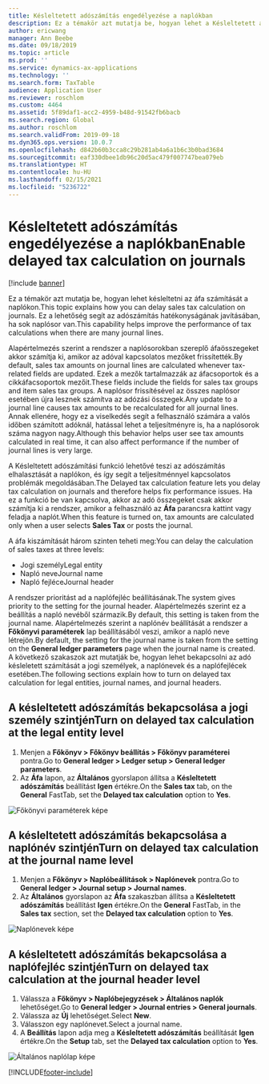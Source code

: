 ```yaml
---
title: Késleltetett adószámítás engedélyezése a naplókban
description: Ez a témakör azt mutatja be, hogyan lehet a Késleltetett adó számításának engedélyezése funkciót a számítási teljesítmény növelésére használni, ha a naplósorok mennyisége nagyon nagy.
author: ericwang
manager: Ann Beebe
ms.date: 09/18/2019
ms.topic: article
ms.prod: ''
ms.service: dynamics-ax-applications
ms.technology: ''
ms.search.form: TaxTable
audience: Application User
ms.reviewer: roschlom
ms.custom: 4464
ms.assetid: 5f89daf1-acc2-4959-b48d-91542fb6bacb
ms.search.region: Global
ms.author: roschlom
ms.search.validFrom: 2019-09-18
ms.dyn365.ops.version: 10.0.7
ms.openlocfilehash: d842b60b3cca8c29b281ab4a6a1b6c3b0bad3684
ms.sourcegitcommit: eaf330dbee1db96c20d5ac479f007747bea079eb
ms.translationtype: HT
ms.contentlocale: hu-HU
ms.lasthandoff: 02/15/2021
ms.locfileid: "5236722"
---
```

# <a name="enable-delayed-tax-calculation-on-journals"></a><span data-ttu-id="7a476-103">Késleltetett adószámítás engedélyezése a naplókban</span><span class="sxs-lookup"><span data-stu-id="7a476-103">Enable delayed tax calculation on journals</span></span>
[!include [banner](../includes/banner.md)]


<span data-ttu-id="7a476-104">Ez a témakör azt mutatja be, hogyan lehet késleltetni az áfa számítását a naplókon.</span><span class="sxs-lookup"><span data-stu-id="7a476-104">This topic explains how you can delay sales tax calculation on journals.</span></span> <span data-ttu-id="7a476-105">Ez a lehetőség segít az adószámítás hatékonyságának javításában, ha sok naplósor van.</span><span class="sxs-lookup"><span data-stu-id="7a476-105">This capability helps improve the performance of tax calculations when there are many journal lines.</span></span>

<span data-ttu-id="7a476-106">Alapértelmezés szerint a rendszer a naplósorokban szereplő áfaösszegeket akkor számítja ki, amikor az adóval kapcsolatos mezőket frissítették.</span><span class="sxs-lookup"><span data-stu-id="7a476-106">By default, sales tax amounts on journal lines are calculated whenever tax-related fields are updated.</span></span> <span data-ttu-id="7a476-107">Ezek a mezők tartalmazzák az áfacsoportok és a cikkáfacsoportok mezőit.</span><span class="sxs-lookup"><span data-stu-id="7a476-107">These fields include the fields for sales tax groups and item sales tax groups.</span></span> <span data-ttu-id="7a476-108">A naplósor frissítésével az összes naplósor esetében újra lesznek számítva az adózási összegek.</span><span class="sxs-lookup"><span data-stu-id="7a476-108">Any update to a journal line causes tax amounts to be recalculated for all journal lines.</span></span> <span data-ttu-id="7a476-109">Annak ellenére, hogy ez a viselkedés segít a felhasználó számára a valós időben számított adóknál, hatással lehet a teljesítményre is, ha a naplósorok száma nagyon nagy.</span><span class="sxs-lookup"><span data-stu-id="7a476-109">Although this behavior helps user see tax amounts calculated in real time, it can also affect performance if the number of journal lines is very large.</span></span>

<span data-ttu-id="7a476-110">A Késleltetett adószámítási funkció lehetővé teszi az adószámítás elhalasztását a naplókon, és így segít a teljesítménnyel kapcsolatos problémák megoldásában.</span><span class="sxs-lookup"><span data-stu-id="7a476-110">The Delayed tax calculation feature lets you delay tax calculation on journals and therefore helps fix performance issues.</span></span> <span data-ttu-id="7a476-111">Ha ez a funkció be van kapcsolva, akkor az adó összegeket csak akkor számítja ki a rendszer, amikor a felhasználó az **Áfa** parancsra kattint vagy feladja a naplót.</span><span class="sxs-lookup"><span data-stu-id="7a476-111">When this feature is turned on, tax amounts are calculated only when a user selects **Sales Tax** or posts the journal.</span></span>

<span data-ttu-id="7a476-112">A áfa kiszámítását három szinten teheti meg:</span><span class="sxs-lookup"><span data-stu-id="7a476-112">You can delay the calculation of sales taxes at three levels:</span></span>

- <span data-ttu-id="7a476-113">Jogi személy</span><span class="sxs-lookup"><span data-stu-id="7a476-113">Legal entity</span></span>
- <span data-ttu-id="7a476-114">Napló neve</span><span class="sxs-lookup"><span data-stu-id="7a476-114">Journal name</span></span>
- <span data-ttu-id="7a476-115">Napló fejléce</span><span class="sxs-lookup"><span data-stu-id="7a476-115">Journal header</span></span>

<span data-ttu-id="7a476-116">A rendszer prioritást ad a naplófejléc beállításának.</span><span class="sxs-lookup"><span data-stu-id="7a476-116">The system gives priority to the setting for the journal header.</span></span> <span data-ttu-id="7a476-117">Alapértelmezés szerint ez a beállítás a napló nevéből származik.</span><span class="sxs-lookup"><span data-stu-id="7a476-117">By default, this setting is taken from the journal name.</span></span> <span data-ttu-id="7a476-118">Alapértelmezés szerint a naplónév beállítását a rendszer a **Főkönyvi paraméterek** lap beállításából veszi, amikor a napló neve létrejön.</span><span class="sxs-lookup"><span data-stu-id="7a476-118">By default, the setting for the journal name is taken from the setting on the **General ledger parameters** page when the journal name is created.</span></span> <span data-ttu-id="7a476-119">A következő szakaszok azt mutatják be, hogyan lehet bekapcsolni az adó késleletett számítását a jogi személyek, a naplónevek és a naplófejlécek esetében.</span><span class="sxs-lookup"><span data-stu-id="7a476-119">The following sections explain how to turn on delayed tax calculation for legal entities, journal names, and journal headers.</span></span>

## <a name="turn-on-delayed-tax-calculation-at-the-legal-entity-level"></a><span data-ttu-id="7a476-120">A késleltetett adószámítás bekapcsolása a jogi személy szintjén</span><span class="sxs-lookup"><span data-stu-id="7a476-120">Turn on delayed tax calculation at the legal entity level</span></span>

1. <span data-ttu-id="7a476-121">Menjen a **Főkönyv \> Főkönyv beállítás \> Főkönyv paraméterei** pontra.</span><span class="sxs-lookup"><span data-stu-id="7a476-121">Go to **General ledger \> Ledger setup \> General ledger parameters**.</span></span>
2. <span data-ttu-id="7a476-122">Az **Áfa** lapon, az **Általános** gyorslapon állítsa a **Késleltetett adószámítás** beállítást **Igen** értékre.</span><span class="sxs-lookup"><span data-stu-id="7a476-122">On the **Sales tax** tab, on the **General** FastTab, set the **Delayed tax calculation** option to **Yes**.</span></span>

![Főkönyvi paraméterek képe](media/delayed-tax-calculation-gl.png)

## <a name="turn-on-delayed-tax-calculation-at-the-journal-name-level"></a><span data-ttu-id="7a476-124">A késleltetett adószámítás bekapcsolása a naplónév szintjén</span><span class="sxs-lookup"><span data-stu-id="7a476-124">Turn on delayed tax calculation at the journal name level</span></span>

1. <span data-ttu-id="7a476-125">Menjen a **Főkönyv \> Naplóbeállítások \> Naplónevek** pontra.</span><span class="sxs-lookup"><span data-stu-id="7a476-125">Go to **General ledger \> Journal setup \> Journal names**.</span></span>
2. <span data-ttu-id="7a476-126">Az **Általános** gyorslapon az **Áfa** szakaszban állítsa a **Késleltetett adószámítás** beállítást **Igen** értékre.</span><span class="sxs-lookup"><span data-stu-id="7a476-126">On the **General** FastTab, in the **Sales tax** section, set the **Delayed tax calculation** option to **Yes**.</span></span>

![Naplónevek képe](media/delayed-tax-calculation-journal-name.png)

## <a name="turn-on-delayed-tax-calculation-at-the-journal-header-level"></a><span data-ttu-id="7a476-128">A késleltetett adószámítás bekapcsolása a naplófejléc szintjén</span><span class="sxs-lookup"><span data-stu-id="7a476-128">Turn on delayed tax calculation at the journal header level</span></span>

1. <span data-ttu-id="7a476-129">Válassza a **Főkönyv \> Naplóbejegyzések \> Általános naplók** lehetőséget.</span><span class="sxs-lookup"><span data-stu-id="7a476-129">Go to **General ledger \> Journal entries \> General journals**.</span></span>
2. <span data-ttu-id="7a476-130">Válassza az **Új** lehetőséget.</span><span class="sxs-lookup"><span data-stu-id="7a476-130">Select **New**.</span></span>
3. <span data-ttu-id="7a476-131">Válasszon egy naplónevet.</span><span class="sxs-lookup"><span data-stu-id="7a476-131">Select a journal name.</span></span>
4. <span data-ttu-id="7a476-132">A **Beállítás** lapon adja meg a **Késleltetett adószámítás** beállítását **Igen** értékre.</span><span class="sxs-lookup"><span data-stu-id="7a476-132">On the **Setup** tab, set the **Delayed tax calculation** option to **Yes**.</span></span>

![Általános naplólap képe](media/delayed-tax-calculation-journal-header.png)


[!INCLUDE[footer-include](../../includes/footer-banner.md)]